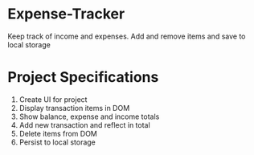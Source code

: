 # Expense-Tracker
Keep track of income and expenses. Add and remove items and save to local storage

# Project Specifications
1. Create UI for project
2. Display transaction items in DOM
3. Show balance, expense and income totals
4. Add new transaction and reflect in total
5. Delete items from DOM
6. Persist to local storage
